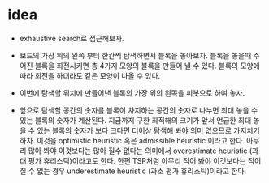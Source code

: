 # idea

- exhaustive search로 접근해보자.

- 보드의 가장 위의 왼쪽 부터 한칸씩 탐색하면서 블록을 놓아보자. 블록을
  놓을때 주어진 블록을 회전시키면 총 4가지 모양의 블록을 만들어 낼 수
  있다. 블록의 모양에 따라 회전을 하더라도 같은 모양이 나올 수 있다.

- 이번에 탐색할 위치에 만들어낸 블록의 가장 위의 왼쪽을 피봇으로 하여
  놓자.

- 앞으로 탐색할 공간의 숫자를 블록이 차지하는 공간의 숫자로 나누면
  최대 놓을 수 있는 블록의 숫자가 계산된다. 지금까지 구한 최적해의
  크기가 앞서 언급한 최대 놓을 수 있는 블록의 숫자가 보다 크다면
  더이상 탐색해 봐야 의미 없으므로 가지치기하자. 이것을 optimistic
  heuristic 혹은 admissible heuristic 이라고 한다. 아무리 많아 봐야
  이것보다는 많아 질수 없다는 의미에서 overestimate heuristic (과대
  평가 휴리스틱)이라고도 한다. 한편 TSP처럼 아무리 적어 봐야
  이것보다는 적어 질 수 없는 경우 underestimate heuristic (과소
  평가 휴리스틱)이라고 한다.


